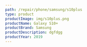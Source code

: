 ```yaml
---
path: /repair/phone/samsung/s10plus
type: product
productImage: img/s10plus.png
productName: Galaxy S10+
productBrand: Samsung
productDescription: dgfdgg
productYear: 2019
---
```

